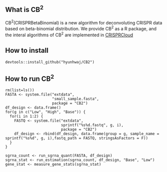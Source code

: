 ## What is CB<sup>2</sup>

CB<sup>2</sup>(CRISPRBetaBinomial) is a new algorithm for deconvoluting CRISPR data based on beta-binomial distribution. 
We provide CB<sup>2</sup> as a R package, and the interal algorithms of CB<sup>2</sup> are implemented in [CRISPRCloud](http://crispr.nrihub.org/)

## How to install

```{r}
devtools::install_github("hyunhwaj/CB2")
```

## How to run CB<sup>2</sup>

```{r}
rm(list=ls())
FASTA <- system.file("extdata",
                     "small_sample.fasta",
                     package = "CB2")
df_design <- data.frame()
for(g in c("Low", "High", "Base")) {
  for(i in 1:2) {
    FASTQ <- system.file("extdata", 
                         sprintf("%s%d.fastq", g, i), 
                         package = "CB2")
    df_design <- rbind(df_design, data.frame(group = g, sample_name = sprintf("%s%d", g, i),fastq_path = FASTQ, stringsAsFactors = F))
  }
}

sgrna_count <- run_sgrna_quant(FASTA, df_design)
sgrna_stat <- run_estimation(sgrna_count, df_design, "Base", "Low")
gene_stat <- measure_gene_stats(sgrna_stat)

```
